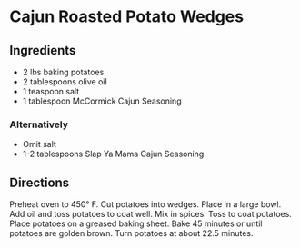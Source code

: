 # Cajun Roasted Potato Wedges

## Ingredients

- 2 lbs baking potatoes
- 2 tablespoons olive oil
- 1 teaspoon salt
- 1 tablespoon McCormick Cajun Seasoning

### Alternatively

- Omit salt
- 1-2 tablespoons Slap Ya Mama Cajun Seasoning

## Directions

Preheat oven to 450° F. Cut potatoes into wedges. Place in a large bowl. Add
oil and toss potatoes to coat well. Mix in spices. Toss to coat potatoes.
Place potatoes on a greased baking sheet. Bake 45 minutes or until potatoes
are golden brown. Turn potatoes at about 22.5 minutes.
